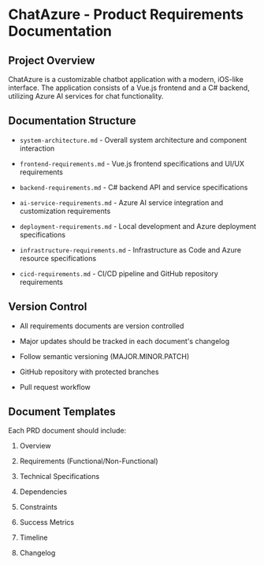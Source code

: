 # ChatAzure - Product Requirements Documentation



## Project Overview

ChatAzure is a customizable chatbot application with a modern, iOS-like interface. The application consists of a Vue.js frontend and a C# backend, utilizing Azure AI services for chat functionality.



## Documentation Structure



- `system-architecture.md` - Overall system architecture and component interaction

- `frontend-requirements.md` - Vue.js frontend specifications and UI/UX requirements

- `backend-requirements.md` - C# backend API and service specifications

- `ai-service-requirements.md` - Azure AI service integration and customization requirements

- `deployment-requirements.md` - Local development and Azure deployment specifications

- `infrastructure-requirements.md` - Infrastructure as Code and Azure resource specifications

- `cicd-requirements.md` - CI/CD pipeline and GitHub repository requirements



## Version Control

- All requirements documents are version controlled

- Major updates should be tracked in each document's changelog

- Follow semantic versioning (MAJOR.MINOR.PATCH)

- GitHub repository with protected branches

- Pull request workflow



## Document Templates

Each PRD document should include:

1. Overview

2. Requirements (Functional/Non-Functional)

3. Technical Specifications

4. Dependencies

5. Constraints

6. Success Metrics

7. Timeline

8. Changelog
